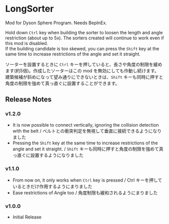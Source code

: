 # LongSorter 

Mod for Dyson Sphere Program. Needs BepInEx.

Hold down `Ctrl` key when building the sorter to loosen the length and angle restriction (about up to 5x). The sorters created will continue to work even if this mod is disabled.  
If the building candidate is too skewed, you can press the `Shift` key at the same time to increase restrictions of the angle and set it straight.

ソーターを設置するときに `Ctrl` キーを押していると、長さや角度の制限を緩めます(約5倍)。作成したソーターはこの mod を無効にしても作動し続けます。  
建築候補が斜めになって望み通りにできないときは、`Shift` キーも同時に押すと角度の制限を強めて真っ直ぐに設置することができます。

## Release Notes

### v1.2.0

- It is now possible to connect vertically, ignoring the collision detection with the belt / ベルトとの衝突判定を無視して垂直に接続できるようになりました
- Pressing the `Shift` key at the same time to increase restrictions of the angle and set it straight. / `Shift` キーも同時に押すと角度の制限を強めて真っ直ぐに設置するようになりました

### v1.1.0

- From now on, it only works when `Ctrl` key is pressed / Ctrl キーを押しているときだけ作用するようにまりました
- Ease restrictions of Angle too / 角度制限も緩和されるようにまりました

### v1.0.0

- Initial Release

